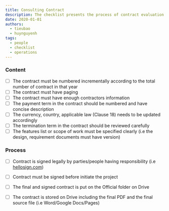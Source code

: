 ```yaml
---
title: Consulting Contract
description: The checklist presents the process of contract evaluation.
date: 2020-01-01
authors:
  - tieubao
  - huynguyenh
tags:
  - people
  - checklist
  - operations
---
```


### Content

- [ ] The contract must be numbered incrementally according to the total number of contract in that year
- [ ] The contract must have paging
- [ ] The contract must have enough contractors information
- [ ] The payment term in the contract should be numbered and have concise description
- [ ] The currency, country, applicable law (Clause 18) needs to be updated accordingly
- [ ] The termination term in the contract should be reviewed carefully
- [ ] The features list or scope of work must be specified clearly (i.e the design, requirement documents must have version)

### Process

- [ ] Contract is signed legally by parties/people having responsibility (i.e [hellosign.com](http://hellosign.com/))
- [ ] Contract must be signed before initiate the project
- [ ] The final and signed contract is put on the Official folder on Drive
- [ ] The contract is stored on Drive including the final PDF and the final source file (i.e Word/Google Docs/Pages)

